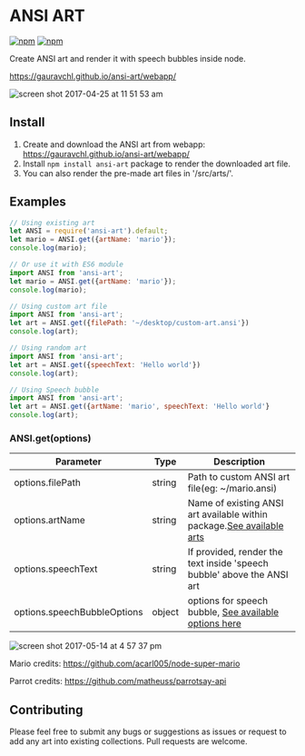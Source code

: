 # ANSI ART

[![npm](https://img.shields.io/npm/v/ansi-art.svg?maxAge=000)](https://www.npmjs.com/package/ansi-art) [![npm](https://img.shields.io/npm/dm/ansi-art.svg?maxAge=000)](https://www.npmjs.com/package/ansi-art)

Create ANSI art and render it with speech bubbles inside node.

<https://gauravchl.github.io/ansi-art/webapp/>

![screen shot 2017-04-25 at 11 51 53 am](https://cloud.githubusercontent.com/assets/3471415/25371301/b440ebe6-29ad-11e7-8459-abbea63e1630.png)

## Install

1. Create and download the ANSI art from webapp: <https://gauravchl.github.io/ansi-art/webapp/>
2. Install `npm install ansi-art` package to render the downloaded art file.
3. You can also render the pre-made art files in '/src/arts/'.

## Examples

```js
// Using existing art
let ANSI = require('ansi-art').default;
let mario = ANSI.get({artName: 'mario'});
console.log(mario);
```

```js
// Or use it with ES6 module
import ANSI from 'ansi-art';
let mario = ANSI.get({artName: 'mario'});
console.log(mario);
```

```js
// Using custom art file
import ANSI from 'ansi-art';
let art = ANSI.get({filePath: '~/desktop/custom-art.ansi'})
console.log(art);
```

```js
// Using random art
import ANSI from 'ansi-art';
let art = ANSI.get({speechText: 'Hello world'})
console.log(art);
```

```js
// Using Speech bubble
import ANSI from 'ansi-art';
let art = ANSI.get({artName: 'mario', speechText: 'Hello world'}
console.log(art);
```

### ANSI.get(options)

Parameter                   | Type   | Description
--------------------------- | ------ | ------------------------------------------------------------------------------------------------------------------------------------
options.filePath            | string | Path to custom ANSI art file(eg: ~/mario.ansi)
options.artName             | string | Name of existing ANSI art available within package.[See available arts](https://github.com/gauravchl/ansi-art/blob/master/src/arts/)
options.speechText          | string | If provided, render the text inside 'speech bubble' above the ANSI art
options.speechBubbleOptions | object | options for speech bubble, [See available options here](https://github.com/gauravchl/node-chat-bubble)

![screen shot 2017-05-14 at 4 57 37 pm](https://cloud.githubusercontent.com/assets/3471415/26033277/97663dc8-38c6-11e7-88d3-3d4534642ef4.png)

Mario credits: <https://github.com/acarl005/node-super-mario>

Parrot credits: <https://github.com/matheuss/parrotsay-api>

## Contributing

Please feel free to submit any bugs or suggestions as issues or request to add any art into existing collections. Pull requests are welcome.
